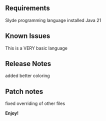 ## Requirements

Slyde programming language installed
Java 21

## Known Issues

This is a VERY basic language

## Release Notes

added better coloring

## Patch notes

fixed overriding of other files


**Enjoy!**
